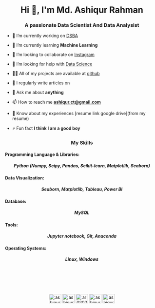 <h1 align="center">Hi 👋, I'm Md. Ashiqur Rahman</h1>
<h3 align="center">A passionate Data Scientist And Data Analysist</h3>



- 🔭 I’m currently working on [DSBA](https://github.com/ashiqur0202/TSF-Intern)

- 🌱 I’m currently learning **Machine Learning**

- 👯 I’m looking to collaborate on [Instagram](#)

- 🤝 I’m looking for help with [Data Science](#)

- 👨‍💻 All of my projects are available at [github](github)

- 📝 I regularly write articles on [](#)

- 💬 Ask me about **anything**

- 📫 How to reach me **ashiqur.ct@gmail.com**

- 📄 Know about my experiences [resume link google drive](from my resume)

- ⚡ Fun fact **I think I am a good boy**




<h3 align="middle">My Skills</h3>

<h4 align="left">Programming Language & Libraries:</h4>
<h5 align="middle">Python (Numpy, Scipy, Pandas, Scikit-learn, Matplotlib, Seaborn)</h5>

<h4 align="left">Data Visualization:</h4>
<h5 align="middle">Seaborn, Matplotlib, Tableau, Power BI</h5>

<h4 align="left">Database:</h4>
<h5 align="middle">MySQL</h5>

<h4 align="left">Tools:</h4>
<h5 align="middle">Jupyter notebook, Git, Anaconda</h5>

<h4 align="left">Operating Systems:</h4>
<h5 align="middle">Linux, Windows</h5>


<br>
<br>
<br>
<lr>
<br>
<p align="middle">
<a href="https://instagram.com/ashiqurrahman_" target="blank"><img align="center" src="https://raw.githubusercontent.com/rahuldkjain/github-profile-readme-generator/master/src/images/icons/Social/instagram.svg" alt="ashiqurrahman_" height="30" width="40" /></a>
<a href="https://twitter.com/ashiqurrahman_" target="blank"><img align="center" src="https://raw.githubusercontent.com/rahuldkjain/github-profile-readme-generator/master/src/images/icons/Social/twitter.svg" alt="ashiqurrahman_" height="30" width="40" /></a>
<a href="https://linkedin.com/in/ar0202" target="blank"><img align="center" src="https://raw.githubusercontent.com/rahuldkjain/github-profile-readme-generator/master/src/images/icons/Social/linked-in-alt.svg" alt="ar0202" height="30" width="40" /></a>
<a href="https://fb.com/ashiqur0202" target="blank"><img align="center" src="https://raw.githubusercontent.com/rahuldkjain/github-profile-readme-generator/master/src/images/icons/Social/facebook.svg" alt="ashiqur0202" height="30" width="40" /></a>
<a href="https://www.youtube.com/channel/UC3rh_KJNkJuAWQkkdlu8zig" target="blank"><img align="center" src="https://raw.githubusercontent.com/rahuldkjain/github-profile-readme-generator/master/src/images/icons/Social/youtube.svg" alt="ashiqur0202" height="30" width="40" /></a>
</p>
